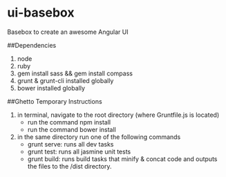 ui-basebox
==========

Basebox to create an awesome Angular UI

##Dependencies
1. node
2. ruby
3. gem install sass && gem install compass
4. grunt & grunt-cli installed globally
5. bower installed globally

##Ghetto Temporary Instructions
1. in terminal, navigate to the root directory (where Gruntfile.js is located)
	* run the command npm install
    * run the command bower install
2. in the same directory run one of the following commands
	* grunt serve: runs all dev tasks
    * grunt test: runs all jasmine unit tests
    * grunt build: runs build tasks that minify & concat code and outputs the files to the /dist directory.   
